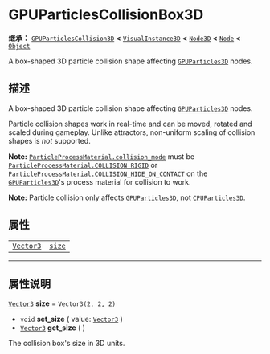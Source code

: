 <!-- ⚠ 请勿编辑本文件 ⚠ -->
<!-- 本文档使用脚本从 WeDot 引擎源码仓库生成。 -->
<!-- 生成脚本：https://github.com/WeDot-Engine/WeDot/tree/master/doc/tools/make_md.py； -->
<!-- 原文件：https://github.com/WeDot-Engine/WeDot/tree/master/doc/classes/GPUParticlesCollisionBox3D.xml。 -->

<div id="_class_gpuparticlescollisionbox3d"></div>

# GPUParticlesCollisionBox3D

**继承：** [`GPUParticlesCollision3D`](class_gpuparticlescollision3d.md) **<** [`VisualInstance3D`](class_visualinstance3d.md) **<** [`Node3D`](class_node3d.md) **<** [`Node`](class_node.md) **<** [`Object`](class_object.md)

A box-shaped 3D particle collision shape affecting [`GPUParticles3D`](class_gpuparticles3d.md) nodes.

## 描述

A box-shaped 3D particle collision shape affecting [`GPUParticles3D`](class_gpuparticles3d.md) nodes.

Particle collision shapes work in real-time and can be moved, rotated and scaled during gameplay. Unlike attractors, non-uniform scaling of collision shapes is *not* supported.

 **Note:** [`ParticleProcessMaterial.collision_mode`](class_particleprocessmaterial.md#class_particleprocessmaterial_property_collision_mode) must be [`ParticleProcessMaterial.COLLISION_RIGID`](class_particleprocessmaterial.md#class_particleprocessmaterial_constant_collision_rigid) or [`ParticleProcessMaterial.COLLISION_HIDE_ON_CONTACT`](class_particleprocessmaterial.md#class_particleprocessmaterial_constant_collision_hide_on_contact) on the [`GPUParticles3D`](class_gpuparticles3d.md)'s process material for collision to work.

 **Note:** Particle collision only affects [`GPUParticles3D`](class_gpuparticles3d.md), not [`CPUParticles3D`](class_cpuparticles3d.md).

## 属性

|||
|:-:|:--|
| [`Vector3`](class_vector3.md) | [`size`](class_gpuparticlescollisionbox3d.md#class_gpuparticlescollisionbox3d_property_size) | ``Vector3(2, 2, 2)`` |

<!-- rst-class:: classref-section-separator -->

---

## 属性说明

<div id="_class_gpuparticlescollisionbox3d_property_size"></div>

[`Vector3`](class_vector3.md) **size** = ``Vector3(2, 2, 2)`` <div id="class_gpuparticlescollisionbox3d_property_size"></div>

- `void` **set_size** ( value: [`Vector3`](class_vector3.md) )
- [`Vector3`](class_vector3.md) **get_size** ( )

The collision box's size in 3D units.

[^virtual]: 本方法通常需要用户覆盖才能生效。
[^const]: 本方法无副作用，不会修改该实例的任何成员变量。
[^vararg]: 本方法除了能接受在此处描述的参数外，还能够继续接受任意数量的参数。
[^constructor]: 本方法用于构造某个类型。
[^static]: 调用本方法无需实例，可直接使用类名进行调用。
[^operator]: 本方法描述的是使用本类型作为左操作数的有效运算符。
[^bitfield]: 这个值是由下列位标志构成位掩码的整数。
[^void]: 无返回值。
